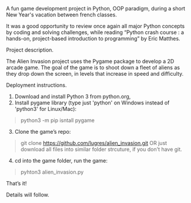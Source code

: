 A fun game development project in Python, OOP paradigm, during a short New Year's vacation between french classes.

It was a good opportunity to review once again all major Python concepts by coding and solving challenges, while reading “Python crash course : a hands-on, project-based introduction to programming”  by Eric Matthes.

Project description.

The Alien Invasion project uses the Pygame package to develop a 2D arcade game. The goal of the game is to shoot down a fleet of aliens as they drop down the screen, in levels that increase in speed and difficulty.

Deployment instructions.

1) Download and install Python 3 from python.org, 
2) Install pygame library (type just 'python' on Windows instead of 'python3' for Linux/Mac):
>python3 -m pip isntall pygame
3) Clone the game’s repo:
> git clone https://github.com/lugres/alien_invasion.git
OR just download all files into similar folder strcuture, if you don't have git.

4) cd into the game folder, run the game:
> pyhton3 alien_invasion.py

That’s it!

Details will follow.
